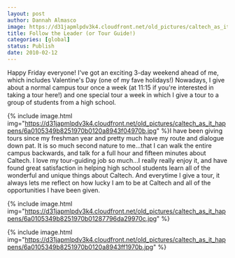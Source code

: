 ```yaml
---
layout: post
author: Dannah Almasco
image: https://d31japmlpdv3k4.cloudfront.net/old_pictures/caltech_as_it_happens/6a0105349b8251970b01287796d1b7970c.jpg
title: Follow the Leader (or Tour Guide!)
categories: [global]
status: Publish
date: 2010-02-12
---
```


Happy Friday everyone!
I've got an exciting 3-day weekend ahead of me, which includes Valentine's Day (one of my fave holidays!) 
Nowadays, I give about a normal campus tour once a week (at 11:15 if you're interested in taking a tour here!) and one special tour a week in which I give a tour to a group of students from a high school.


{% include image.html img="https://d31japmlpdv3k4.cloudfront.net/old_pictures/caltech_as_it_happens/6a0105349b8251970b0120a8943f04970b.jpg" %}I have been giving tours since my freshman year and pretty much have my route and dialogue down pat. It is so much second nature to me...that I can walk the entire campus backwards, and talk for a full hour and fifteen minutes about Caltech. I love my tour-guiding job so much...I really really enjoy it, and have found great satisfaction in helping high school students learn all of the wonderful and unique things about Caltech. And everytime I give a tour, it always lets me reflect on how lucky I am to be at Caltech and all of the opportunities I have been given. 

{% include image.html img="https://d31japmlpdv3k4.cloudfront.net/old_pictures/caltech_as_it_happens/6a0105349b8251970b01287796da29970c.jpg" %}

{% include image.html img="https://d31japmlpdv3k4.cloudfront.net/old_pictures/caltech_as_it_happens/6a0105349b8251970b0120a8943ff1970b.jpg" %}

